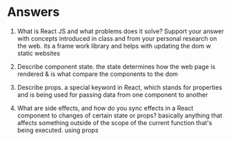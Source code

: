 # Answers

1. What is React JS and what problems does it solve? Support your answer with concepts introduced in class and from your personal research on the web.
its a frame work library and helps with updating the dom w static websites
1. Describe component state.
the state determines how the web page is rendered & is what compare the components to the dom

1. Describe props.
a special keyword in React, which stands for properties and is being used for passing data from one component to another
1. What are side effects, and how do you sync effects in a React component to changes of certain state or props?
basically anything that affects something outside of the scope of the current function that's being executed. using props